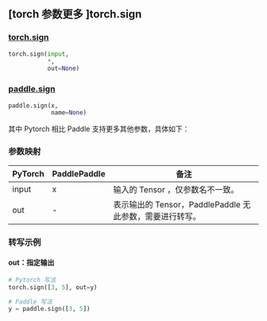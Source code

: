## [torch 参数更多 ]torch.sign
### [torch.sign](https://pytorch.org/docs/stable/generated/torch.sign.html?highlight=sign#torch.sign)

```python
torch.sign(input,
           *,
           out=None)
```

### [paddle.sign](https://www.paddlepaddle.org.cn/documentation/docs/zh/api/paddle/sign_cn.html#sign)

```python
paddle.sign(x,
            name=None)
```

其中 Pytorch 相比 Paddle 支持更多其他参数，具体如下：
### 参数映射
| PyTorch       | PaddlePaddle | 备注                                                   |
| ------------- | ------------ | ------------------------------------------------------ |
| input         | x            | 输入的 Tensor ，仅参数名不一致。                                      |
| out           | -            | 表示输出的 Tensor，PaddlePaddle 无此参数，需要进行转写。               |


### 转写示例
#### out：指定输出
```python
# Pytorch 写法
torch.sign([3, 5], out=y)

# Paddle 写法
y = paddle.sign([3, 5])
```
